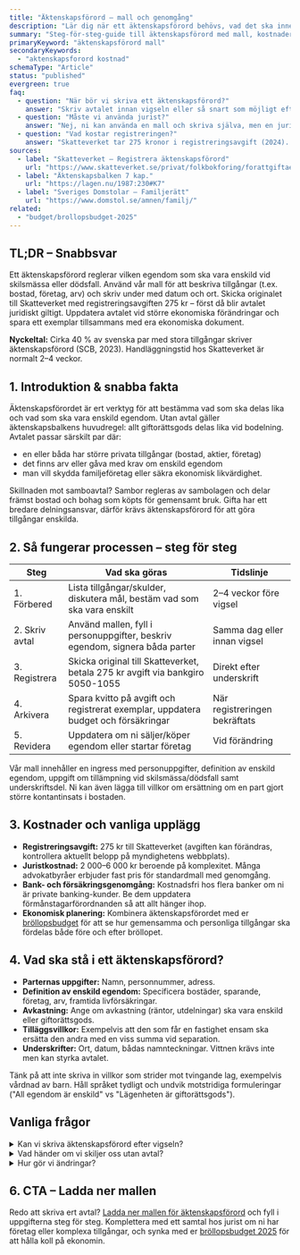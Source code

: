 ```yaml
---
title: "Äktenskapsförord – mall och genomgång"
description: "Lär dig när ett äktenskapsförord behövs, vad det ska innehålla och ladda ner vår juridiska mall."
summary: "Steg-för-steg-guide till äktenskapsförord med mall, kostnader, tidslinje och vanliga fallgropar innan registrering."
primaryKeyword: "äktenskapsförord mall"
secondaryKeywords:
  - "aktenskapsforord kostnad"
schemaType: "Article"
status: "published"
evergreen: true
faq:
  - question: "När bör vi skriva ett äktenskapsförord?"
    answer: "Skriv avtalet innan vigseln eller så snart som möjligt efter. Det blir giltigt först när både parter undertecknat och Skatteverket registrerat dokumentet."
  - question: "Måste vi använda jurist?"
    answer: "Nej, ni kan använda en mall och skriva själva, men en jurist kan säkerställa att formuleringarna täcker komplexa tillgångar som företag eller fastigheter."
  - question: "Vad kostar registreringen?"
    answer: "Skatteverket tar 275 kronor i registreringsavgift (2024). Tillkommer gör eventuell juristkostnad om ni anlitar professionell hjälp."
sources:
  - label: "Skatteverket – Registrera äktenskapsförord"
    url: "https://www.skatteverket.se/privat/folkbokforing/forattgiftaellerregistrera-partnerskap/aktenskapsforord.4.18e1b10334ebe8bc80002883.html"
  - label: "Äktenskapsbalken 7 kap."
    url: "https://lagen.nu/1987:230#K7"
  - label: "Sveriges Domstolar – Familjerätt"
    url: "https://www.domstol.se/amnen/familj/"
related:
  - "budget/brollopsbudget-2025"
---
```


## TL;DR – Snabbsvar

Ett äktenskapsförord reglerar vilken egendom som ska vara enskild vid skilsmässa eller dödsfall. Använd vår mall för att beskriva tillgångar (t.ex. bostad, företag, arv) och skriv under med datum och ort. Skicka originalet till Skatteverket med registreringsavgiften 275 kr – först då blir avtalet juridiskt giltigt. Uppdatera avtalet vid större ekonomiska förändringar och spara ett exemplar tillsammans med era ekonomiska dokument.

**Nyckeltal:** Cirka 40 % av svenska par med stora tillgångar skriver äktenskapsförord (SCB, 2023). Handläggningstid hos Skatteverket är normalt 2–4 veckor.

## 1. Introduktion & snabba fakta

Äktenskapsförordet är ert verktyg för att bestämma vad som ska delas lika och vad som ska vara enskild egendom. Utan avtal gäller äktenskapsbalkens huvudregel: allt giftorättsgods delas lika vid bodelning. Avtalet passar särskilt par där:

- en eller båda har större privata tillgångar (bostad, aktier, företag)
- det finns arv eller gåva med krav om enskild egendom
- man vill skydda familjeföretag eller säkra ekonomisk likvärdighet.

Skillnaden mot samboavtal? Sambor regleras av sambolagen och delar främst bostad och bohag som köpts för gemensamt bruk. Gifta har ett bredare delningsansvar, därför krävs äktenskapsförord för att göra tillgångar enskilda.

## 2. Så fungerar processen – steg för steg

| Steg           | Vad ska göras                                                                      | Tidslinje                     |
| -------------- | ---------------------------------------------------------------------------------- | ----------------------------- |
| 1. Förbered    | Lista tillgångar/skulder, diskutera mål, bestäm vad som ska vara enskilt           | 2–4 veckor före vigsel        |
| 2. Skriv avtal | Använd mallen, fyll i personuppgifter, beskriv egendom, signera båda parter        | Samma dag eller innan vigsel  |
| 3. Registrera  | Skicka original till Skatteverket, betala 275 kr avgift via bankgiro 5050-1055     | Direkt efter underskrift      |
| 4. Arkivera    | Spara kvitto på avgift och registrerat exemplar, uppdatera budget och försäkringar | När registreringen bekräftats |
| 5. Revidera    | Uppdatera om ni säljer/köper egendom eller startar företag                         | Vid förändring                |

Vår mall innehåller en ingress med personuppgifter, definition av enskild egendom, uppgift om tillämpning vid skilsmässa/dödsfall samt underskriftsdel. Ni kan även lägga till villkor om ersättning om en part gjort större kontantinsats i bostaden.

## 3. Kostnader och vanliga upplägg

- **Registreringsavgift:** 275 kr till Skatteverket (avgiften kan förändras, kontrollera aktuellt belopp på myndighetens webbplats).
- **Juristkostnad:** 2 000–6 000 kr beroende på komplexitet. Många advokatbyråer erbjuder fast pris för standardmall med genomgång.
- **Bank- och försäkringsgenomgång:** Kostnadsfri hos flera banker om ni är private banking-kunder. Be dem uppdatera förmånstagarförordnanden så att allt hänger ihop.
- **Ekonomisk planering:** Kombinera äktenskapsförordet med er [bröllopsbudget](/budget/brollopsbudget-2025/) för att se hur gemensamma och personliga tillgångar ska fördelas både före och efter bröllopet.

## 4. Vad ska stå i ett äktenskapsförord?

- **Parternas uppgifter:** Namn, personnummer, adress.
- **Definition av enskild egendom:** Specificera bostäder, sparande, företag, arv, framtida livförsäkringar.
- **Avkastning:** Ange om avkastning (räntor, utdelningar) ska vara enskild eller giftorättsgods.
- **Tilläggsvillkor:** Exempelvis att den som får en fastighet ensam ska ersätta den andra med en viss summa vid separation.
- **Underskrifter:** Ort, datum, bådas namnteckningar. Vittnen krävs inte men kan styrka avtalet.

Tänk på att inte skriva in villkor som strider mot tvingande lag, exempelvis vårdnad av barn. Håll språket tydligt och undvik motstridiga formuleringar ("All egendom är enskild" vs "Lägenheten är giftorättsgods").

## Vanliga frågor

<details>
<summary>Kan vi skriva äktenskapsförord efter vigseln?</summary>
<p>Ja, avtalet kan upprättas före eller under äktenskapet. Det får verkan först efter registrering hos Skatteverket.</p>
</details>

<details>
<summary>Vad händer om vi skiljer oss utan avtal?</summary>
<p>Allt giftorättsgods delas lika efter avdrag för skulder. Ett äktenskapsförord kan begränsa delningen till enskilda tillgångar.</p>
</details>

<details>
<summary>Hur gör vi ändringar?</summary>
<p>Skapa ett nytt avtal som ersätter det gamla, signera båda två och registrera på nytt. Ange att tidigare avtal upphör att gälla.</p>
</details>

## 6. CTA – Ladda ner mallen

Redo att skriva ert avtal? [Ladda ner mallen för äktenskapsförord](https://docs.google.com/) och fyll i uppgifterna steg för steg. Komplettera med ett samtal hos jurist om ni har företag eller komplexa tillgångar, och synka med er [bröllopsbudget 2025](/budget/brollopsbudget-2025/) för att hålla koll på ekonomin.
